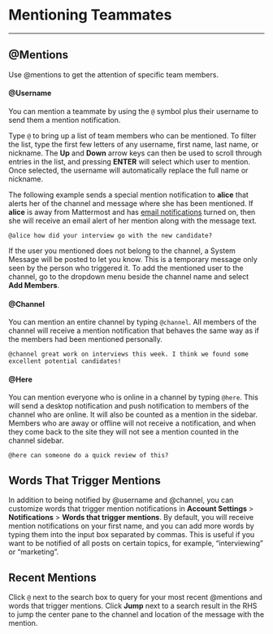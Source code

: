 # Mentioning Teammates
_____

## @Mentions
Use @mentions to get the attention of specific team members.

#### @Username
You can mention a teammate by using the `@` symbol plus their username to send them a mention notification. 

Type `@` to bring up a list of team members who can be mentioned. To filter the list, type the first few letters of any username, first name, last name, or nickname. The **Up** and **Down** arrow keys can then be used to scroll through entries in the list, and pressing **ENTER** will select which user to mention. Once selected, the username will automatically replace the full name or nickname. 

The following example sends a special mention notification to **alice** that alerts her of the channel and message where she has been mentioned. If **alice** is away from Mattermost and has [email notifications](http://docs.mattermost.com/help/getting-started/configuring-notifications.html#email-notifications) turned on, then she will receive an email alert of her mention along with the message text.

```
@alice how did your interview go with the new candidate?
```

If the user you mentioned does not belong to the channel, a System Message will be posted to let you know. This is a temporary message only seen by the person who triggered it. To add the mentioned user to the channel, go to the dropdown menu beside the channel name and select **Add Members**. 

#### @Channel
You can mention an entire channel by typing `@channel`. All members of the channel will receive a mention notification that behaves the same way as if the members had been mentioned personally.

```
@channel great work on interviews this week. I think we found some excellent potential candidates!
```

#### @Here
You can mention everyone who is online in a channel by typing `@here`. This will send a desktop notification and push notification to members of the channel who are online. It will also be counted as a mention in the sidebar. Members who are away or offline will not receive a notification, and when they come back to the site they will not see a mention counted in the channel sidebar. 

```
@here can someone do a quick review of this?
```

## Words That Trigger Mentions
In addition to being notified by @username and @channel, you can customize words that trigger mention notifications in **Account Settings** > **Notifications** > **Words that trigger mentions**. By default, you will receive mention notifications on your first name, and you can add more words by typing them into the input box separated by commas. This is useful if you want to be notified of all posts on certain topics, for example, “interviewing” or “marketing”.

## Recent Mentions
Click `@` next to the search box to query for your most recent @mentions and words that trigger mentions. Click **Jump** next to a search result in the RHS to jump the center pane to the channel and location of the message with the mention.
